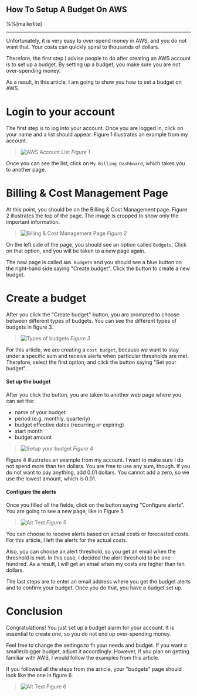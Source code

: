 ## How To Setup A Budget On AWS

%%[mailerlite]
<hr />

Unfortunately, it is very easy to over-spend money in AWS, and you do not want that. Your costs can quickly spiral to thousands of dollars. 

Therefore, the first step I advise people to do after creating an AWS account is to set up a budget. By setting up a budget, you make sure you are not over-spending money. 

As a result, in this article, I am going to show you how to set a budget on AWS.

# Login to your account
The first step is to log into your account. Once you are logged in, click on your name and a list should appear. Figure 1 illustrates an example from my account.

> ![AWS Account List](https://dev-to-uploads.s3.amazonaws.com/i/a1nenvv5lthdhsi69io2.png)
*Figure 1*

Once you can see the list, click on `My Billing Dashboard`, which takes you to another page.

# Billing & Cost Management Page
At this point, you should be on the Billing & Cost Management page. Figure 2 illustrates the top of the page. The image is cropped to show only the important information. 

> ![Billing & Cost Management Page](https://dev-to-uploads.s3.amazonaws.com/i/h8uxhh654rvt4hrqzdbf.png)
*Figure 2*

On the left side of the page, you should see an option called `Budgets`. Click on that option, and you will be taken to a new page again. 

The new page is called `AWS Budgets` and you should see a blue button on the right-hand side saying "Create budget". Click the button to create a new budget. 

# Create a budget
After you click the "Create budget" button, you are prompted to choose between different types of budgets. You can see the different types of budgets in figure 3.

> ![Types of budgets](https://dev-to-uploads.s3.amazonaws.com/i/jtz1vpe2cbb6f3kr9mi4.png)
*Figure 3*

For this article, we are creating a `cost budget`, because we want to stay under a specific sum and receive alerts when particular thresholds are met. Therefore, select the first option, and click the button saying "Set your budget".

#### Set up the budget
After you click the button, you are taken to another web page where you can set the:

* name of your budget
* period (e.g. monthly, quarterly)
* budget effective dates (recurring or expiring)
* start month
* budget amount

> ![Setup your budget](https://dev-to-uploads.s3.amazonaws.com/i/38yrg1gjmzh5ab3hbkvq.png)
*Figure 4*

Figure 4 illustrates an example from my account. I want to make sure I do not spend more than ten dollars. You are free to use any sum, though. If you do not want to pay anything, add 0.01 dollars. You cannot add a zero, so we use the lowest amount, which is 0.01.

#### Configure the alerts
Once you filled all the fields, click on the button saying "Configure alerts". You are going to see a new page, like in Figure 5. 


> ![Alt Text](https://dev-to-uploads.s3.amazonaws.com/i/sr4j0mpeicchonacak9g.png)
*Figure 5*

You can choose to receive alerts based on actual costs or forecasted costs. For this article, I left the alerts for the actual costs. 

Also, you can choose an alert threshold, so you get an email when the threshold is met. In this case, I decided the alert threshold to be one hundred. As a result, I will get an email when my costs are higher than ten dollars. 

The last steps are to enter an email address where you get the budget alerts and to confirm your budget. Once you do that, you have a budget set up. 

# Conclusion
Congratulations! You just set up a budget alarm for your account. It is essential to create one, so you do not end up over-spending money. 

Feel free to change the settings to fit your needs and budget. If you want a smaller/bigger budget, adjust it accordingly. However, if you plan on getting familiar with AWS, I would follow the examples from this article.

If you followed all the steps from the article, your "budgets" page should look like the one in figure 6.

> ![Alt Text](https://dev-to-uploads.s3.amazonaws.com/i/lkdmbl8jnekukqcwindm.png)
Figure 6